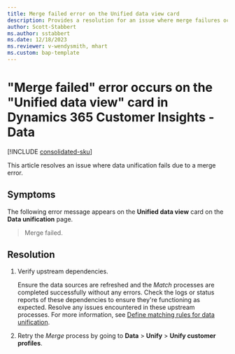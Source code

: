 ```yaml
---
title: Merge failed error on the Unified data view card
description: Provides a resolution for an issue where merge failures occur in Microsoft Dynamics 365 Customer Insights - Data.
author: Scott-Stabbert
ms.author: sstabbert
ms.date: 12/18/2023
ms.reviewer: v-wendysmith, mhart
ms.custom: bap-template
---
```

# "Merge failed" error occurs on the "Unified data view" card in Dynamics 365 Customer Insights - Data

[!INCLUDE [consolidated-sku](../../includes/consolidated-sku.md)]

This article resolves an issue where data unification fails due to a merge error.

## Symptoms

The following error message appears on the **Unified data view** card on the **Data unification** page.

> Merge failed.

## Resolution

1. Verify upstream dependencies.

   Ensure the data sources are refreshed and the *Match* processes are completed successfully without any errors. Check the logs or status reports of these dependencies to ensure they're functioning as expected. Resolve any issues encountered in these upstream processes. For more information, see [Define matching rules for data unification](/dynamics365/customer-insights/data/data-unification-match-tables).

1. Retry the *Merge* process by going to **Data** > **Unify** > **Unify customer profiles**.
